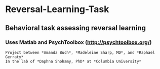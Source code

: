# Reversal-Learning-Task

## Behavioral task assessing reversal learning
### Uses Matlab and PsychToolbox (http://psychtoolbox.org/)
```
Project between *Amanda Buch*, *Madeleine Sharp, MD*, and *Raphael Gerraty*
In the lab of *Daphna Shohamy, PhD* at *Columbia University*
```
